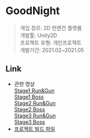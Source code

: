 # GoodNight
>게임 장르: 2D 런앤건 플랫폼<br/>
>개발툴: Unity2D<br/>
>프로젝트 유형: 개인프로젝트<br/>
>개발기간: 2021.02~2021.05<br/>

## Link
- 관련 영상<br/>
  [Stage1 Run&Gun](https://youtu.be/AdWd7Mv30rk)<br/>
  [Stage1 Boss](https://youtu.be/pxtKI6xQ0TQ)<br/>
  [Stage2 Run&Gun](https://youtu.be/HsnI4HtdytE)<br/>
  [Stage2 Boss](https://youtu.be/oeCTJzVtgoo)<br/>
  [Stage3 Run&Gun](https://youtu.be/OA976Gs7c0Y)<br/>
  [Stage3 Boss](https://youtu.be/jr95jBv_rnI)<br/>
- [프로젝트 빌드 파일](https://drive.google.com/file/d/1fvbzEANt_uEgjpV-EgIDrpawCn27kMpk/view?usp=sharing)
